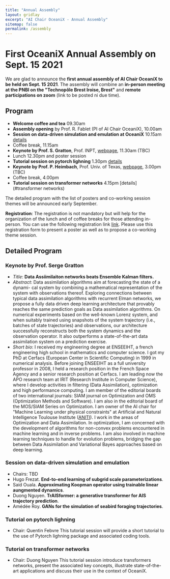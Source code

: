 ```yaml
---
title: "Annual Assembly"
layout: gridlay
excerpt: "AI Chair OceaniX - Annual Assembly"
sitemap: false
permalink: /assembly
---
```


# First OceaniX Annual Assembly on Sept. 15 2021

We are glad to announce the **first annual assembly of AI Chair OceaniX to be held on Sept. 15 2021**.
The assembly will combine an **in-person meeting at the PNBI on the "Technopôle Brest Iroise, Brest"** and **remote participations on zoom** (link to be posted ni due time).

## Program
- **Welcome coffee and tea** 09.30am
- **Assembly opening** by Prof. R. Fablet (PI of AI Chair OceaniX), 10.00am
- **Session on data-driven simulation and emulation at OceaniX** 10.15am [details](#session-on-data-driven-simulation-and-emulation)
- Coffee break, 11.15am
- **Keynote by Prof. S. Gratton**, Prof. INPT, [webpage](http://gratton.perso.enseeiht.fr/), 11.30am (TBC)
- Lunch 12.30pm and poster session
- **Tutorial session on pytorch lighning** 1.30pm [details](#pytorch-lighning)
- **Keynote by Prof. P. Heimbach**, Prof. Univ. of Texas, [webpage](https://www.jsg.utexas.edu/researcher/patrick_heimbach/), 3.00pm (TBC)
- Coffee break, 4.00pm
- **Tutorial session on transformer networks** 4.15pm [details](#transformer networks)

The detailed program with the list of posters and co-working session themes will be announced early September.

**Registration**: The registration is not mandatory but will help for the organization of the lunch and of  coffee breaks for those attending in-person.
You can use the following registration link [link](https://forms.gle/FfoSbN4KAejGfVY66). 
Please use this registration form to present a poster as well as to propose a co-working theme session.


## Detailed Program

### Keynote by Prof. Serge Gratton
- *Title*: **Data Assiimilaiton networks beats Ensemble Kalman filters.**
- *Abstract*: Data assimilation algorithms aim at forecasting the state of a dynami- cal system by combining a mathematical representation of the system with observations thereof. Exploring connections between typical data assimilation algorithms with recurrent Elman networks, we propose a fully data driven deep learning architecture that provably reaches the same prediction goals as Data assimilation algorithms. On numerical experiments based on the well-known Lorenz system, and when suitably trained using snapshots of the system trajectory (i.e., batches of state trajectories) and observations, our architecture successfully reconstructs both the system dynamics and the observation operator. It also outperforms a state-of-the-art data assimilation system on a prediction exercise.
- *Short bio*: I received my engineering degree at ENSEEIHT, a french engineering high school in mathematics and computer science. I got my PhD at Cerfacs (European Center in Scientific Computing)  in 1999 in numerical analysis.  Before joining ENSEEIHT as a full university professor in 2008, I held a research position in the French Space Agency and a senior research position at Cerfacs. I am leading now the APO research team at IRIT (Research Institute in Computer Science), where I develop activities in filtering (Data Assimilation), optimization and high performance computing. I am member of the editorial boards of two international journals: SIAM journal on Optimization and OMS (Optimization Methods and  Software). I am also in the editorial board of the MOS/SIAM Series on Optimization. I am owner of the AI chair for "Machine Learning under physical constraints" at Artificial and Natural Intelligence Toulouse Institute ([ANITI](https://aniti.univ-toulouse.fr/en/)). I work in the areas of Optimization and Data Assimilation. In optimization, I am concerned with the  development of  algorithms for non-convex problems encountered in machine learning and in inverse problems. I am also involved in machine learning techniques to handle for evolution problems, bridging the gap between Data Assimilation and Variational Bayes approaches based on deep learning.

### Session on data-driven simulation and emulation
- Chairs: TBD
- Hugo Frezat. **End-to-end learning of subgrid scale parameterizations**. 
- Said Ouala. **Approximating Koopman operator using trainable linear aungmented dynamics**.
- Duong Nguyen. **TrAISformer: a generative transformer for AIS trajectory prediction**.
- Amédée Roy. **GANs for the simulation of seabird foraging trajectories**.

### Tutorial on pytorch lighning
- Chair: Quentin Febvre
This tutorial session will provide a short tutorial to the use of Pytorch lighning package and associated coding tools. 

### Tutorial on transformer networks
- Chair: Duong Nguyen
This tutorial session introduce transformers networks, present the associated key concepts, illustrate state-of-the-art applications
and discuss their use in the context of OceaniX.
